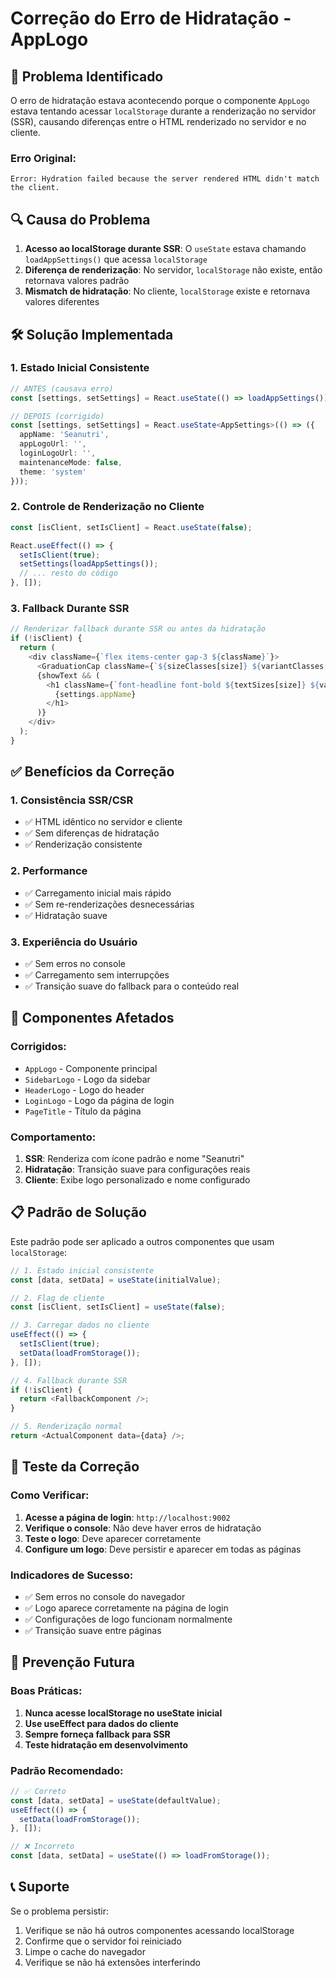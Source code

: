 # Correção do Erro de Hidratação - AppLogo

## 🚨 **Problema Identificado**

O erro de hidratação estava acontecendo porque o componente `AppLogo` estava tentando acessar `localStorage` durante a renderização no servidor (SSR), causando diferenças entre o HTML renderizado no servidor e no cliente.

### **Erro Original:**
```
Error: Hydration failed because the server rendered HTML didn't match the client.
```

## 🔍 **Causa do Problema**

1. **Acesso ao localStorage durante SSR**: O `useState` estava chamando `loadAppSettings()` que acessa `localStorage`
2. **Diferença de renderização**: No servidor, `localStorage` não existe, então retornava valores padrão
3. **Mismatch de hidratação**: No cliente, `localStorage` existe e retornava valores diferentes

## 🛠️ **Solução Implementada**

### **1. Estado Inicial Consistente**
```typescript
// ANTES (causava erro)
const [settings, setSettings] = React.useState(() => loadAppSettings());

// DEPOIS (corrigido)
const [settings, setSettings] = React.useState<AppSettings>(() => ({
  appName: 'Seanutri',
  appLogoUrl: '',
  loginLogoUrl: '',
  maintenanceMode: false,
  theme: 'system'
}));
```

### **2. Controle de Renderização no Cliente**
```typescript
const [isClient, setIsClient] = React.useState(false);

React.useEffect(() => {
  setIsClient(true);
  setSettings(loadAppSettings());
  // ... resto do código
}, []);
```

### **3. Fallback Durante SSR**
```typescript
// Renderizar fallback durante SSR ou antes da hidratação
if (!isClient) {
  return (
    <div className={`flex items-center gap-3 ${className}`}>
      <GraduationCap className={`${sizeClasses[size]} ${variantClasses[variant]} flex-shrink-0`} />
      {showText && (
        <h1 className={`font-headline font-bold ${textSizes[size]} ${variantClasses[variant]}`}>
          {settings.appName}
        </h1>
      )}
    </div>
  );
}
```

## ✅ **Benefícios da Correção**

### **1. Consistência SSR/CSR**
- ✅ HTML idêntico no servidor e cliente
- ✅ Sem diferenças de hidratação
- ✅ Renderização consistente

### **2. Performance**
- ✅ Carregamento inicial mais rápido
- ✅ Sem re-renderizações desnecessárias
- ✅ Hidratação suave

### **3. Experiência do Usuário**
- ✅ Sem erros no console
- ✅ Carregamento sem interrupções
- ✅ Transição suave do fallback para o conteúdo real

## 🔧 **Componentes Afetados**

### **Corrigidos:**
- `AppLogo` - Componente principal
- `SidebarLogo` - Logo da sidebar
- `HeaderLogo` - Logo do header
- `LoginLogo` - Logo da página de login
- `PageTitle` - Título da página

### **Comportamento:**
1. **SSR**: Renderiza com ícone padrão e nome "Seanutri"
2. **Hidratação**: Transição suave para configurações reais
3. **Cliente**: Exibe logo personalizado e nome configurado

## 📋 **Padrão de Solução**

Este padrão pode ser aplicado a outros componentes que usam `localStorage`:

```typescript
// 1. Estado inicial consistente
const [data, setData] = useState(initialValue);

// 2. Flag de cliente
const [isClient, setIsClient] = useState(false);

// 3. Carregar dados no cliente
useEffect(() => {
  setIsClient(true);
  setData(loadFromStorage());
}, []);

// 4. Fallback durante SSR
if (!isClient) {
  return <FallbackComponent />;
}

// 5. Renderização normal
return <ActualComponent data={data} />;
```

## 🚀 **Teste da Correção**

### **Como Verificar:**
1. **Acesse a página de login**: `http://localhost:9002`
2. **Verifique o console**: Não deve haver erros de hidratação
3. **Teste o logo**: Deve aparecer corretamente
4. **Configure um logo**: Deve persistir e aparecer em todas as páginas

### **Indicadores de Sucesso:**
- ✅ Sem erros no console do navegador
- ✅ Logo aparece corretamente na página de login
- ✅ Configurações de logo funcionam normalmente
- ✅ Transição suave entre páginas

## 🔮 **Prevenção Futura**

### **Boas Práticas:**
1. **Nunca acesse localStorage no useState inicial**
2. **Use useEffect para dados do cliente**
3. **Sempre forneça fallback para SSR**
4. **Teste hidratação em desenvolvimento**

### **Padrão Recomendado:**
```typescript
// ✅ Correto
const [data, setData] = useState(defaultValue);
useEffect(() => {
  setData(loadFromStorage());
}, []);

// ❌ Incorreto
const [data, setData] = useState(() => loadFromStorage());
```

## 📞 **Suporte**

Se o problema persistir:
1. Verifique se não há outros componentes acessando localStorage
2. Confirme que o servidor foi reiniciado
3. Limpe o cache do navegador
4. Verifique se não há extensões interferindo 